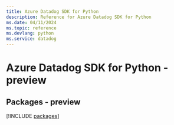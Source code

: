 ```yaml
---
title: Azure Datadog SDK for Python
description: Reference for Azure Datadog SDK for Python
ms.date: 04/11/2024
ms.topic: reference
ms.devlang: python
ms.service: datadog
---
```

# Azure Datadog SDK for Python - preview
## Packages - preview
[!INCLUDE [packages](datadog-index.md)]
